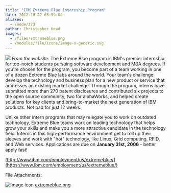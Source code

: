```yaml
---
title: "IBM Extreme Blue Internship Program"
date: 2012-10-22 05:59:00
aliases:
  - /node/373
author: Christopher Head
images:
  - /files/extremeblue.png
  - /modules/file/icons/image-x-generic.svg
---
```


[![](/files/extremeblue.png)](https://www.ibm.com/employment/us/extremeblue/) _From the website:_ The Extreme Blue program is IBM's premier internship for top-notch students pursuing software development and MBA degrees. If you're chosen for the program, you become part of a team working in one of a dozen Extreme Blue labs around the world. Your team's challenge: develop the technology and business plan for a new product or service that addresses an existing market challenge. Through the program, interns have submitted more than 270 patent disclosures and contributed six projects to the open source community, two for alphaWorks, and helped create solutions for key clients and bring-to-market the next generation of IBM products. Not bad for just 12 weeks.

Unlike other intern programs that may relegate you to work on outdated technology, Extreme Blue teams work on leading technology that helps grow your skills and make you a more attractive candidate in the technology field. Interns in this high-performance environment get to roll up their sleeves and work with "hot" technology, like Linux, Grid computing, RFID, and Web services. Applications are due on **January 31st, 2006** - better apply fast!

[http://www.ibm.com/employment/us/extremeblue/](https://www.ibm.com/employment/us/extremeblue/)

File Attachments: 

 ![Image icon](/modules/file/icons/image-x-generic.svg "image/png") [extremeblue.png](https://ubccsss.org/files/extremeblue.png)
